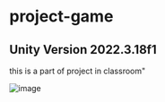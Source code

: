 # project-game
## Unity Version 2022.3.18f1
this is a part of project in classroom"

![image](https://github.com/sodtiruk/project-game/assets/153023501/c71b09d2-9b9a-447e-9601-88311b0fb766)
